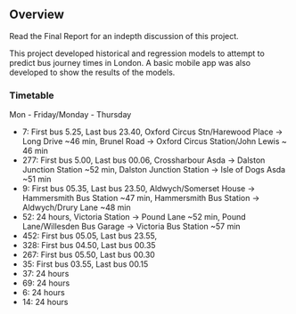 ## Overview

Read the Final Report for an indepth discussion of this project.

This project developed historical and regression models to attempt to predict bus journey times in London. A basic mobile app was also developed to show the results of the models.

### Timetable
Mon - Friday/Monday - Thursday
- 7: First bus 5.25, Last bus 23.40, Oxford Circus Stn/Harewood Place -> Long Drive ~46 min,  Brunel Road -> Oxford Circus Station/John Lewis ~ 46 min
- 277: First bus 5.00, Last bus 00.06, Crossharbour Asda -> Dalston Junction Station ~52 min, Dalston Junction Station -> Isle of Dogs Asda ~51 min
- 9: First bus 05.35, Last bus 23.50, Aldwych/Somerset House -> Hammersmith Bus Station ~47 min, Hammersmith Bus Station -> Aldwych/Drury Lane ~48 min
- 52: 24 hours, Victoria Station -> Pound Lane ~52 min, Pound Lane/Willesden Bus Garage -> Victoria Bus Station ~57 min
- 452: First bus 05.05, Last bus 23.55, 
- 328: First bus 04.50, Last bus 00.35
- 267: First bus 05.50, Last bus 00.30
- 35: First bus 03.55, Last bus 00.15
- 37: 24 hours
- 69: 24 hours
- 6: 24 hours
- 14: 24 hours




